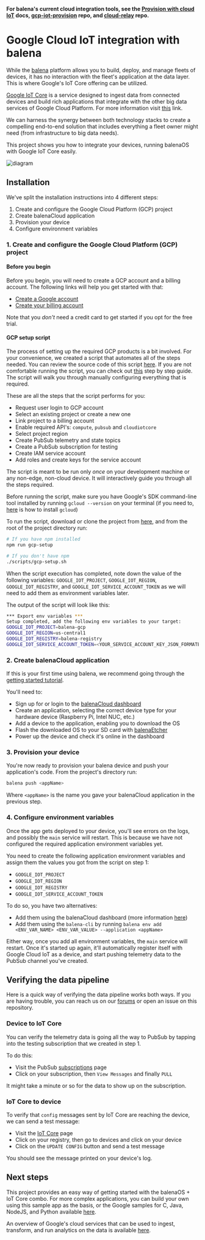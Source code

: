**For balena's current cloud integration tools, see the [Provision with cloud IoT](https://www.balena.io/docs/learn/develop/cloud-iot-provisioning/gcp/) docs, [gcp-iot-provision](https://github.com/balena-io-examples/gcp-iot-provision) repo, and [cloud-relay](https://github.com/balena-io-examples/cloud-relay) repo.**

# Google Cloud IoT integration with balena

While the [balena](https://www.balena.io/what-is-balena) platform allows you to build, deploy, and manage fleets of devices, it has no interaction with the fleet's application at the data layer. This is where Google's IoT Core offering can be utilized.

[Google IoT Core](https://cloud.google.com/iot/docs/) is a service designed to ingest data from connected devices and build rich applications that integrate with the other big data services of Google Cloud Platform. For more information visit [this](https://cloud.google.com/solutions/iot/) link.

We can harness the synergy between both technology stacks to create a compelling end-to-end solution that includes everything a fleet owner might need (from infrastructure to big data needs).

This project shows you how to integrate your devices, running balenaOS with Google IoT Core easily.

![diagram](https://github.com/balenalabs/google-iot/blob/master/img/diagram.png?raw=true)

## Installation

We've split the installation instructions into 4 different steps:

1. Create and configure the Google Cloud Platform (GCP) project
2. Create balenaCloud application
3. Provision your device
4. Configure environment variables

### 1. Create and configure the Google Cloud Platform (GCP) project

#### Before you begin

Before you begin, you will need to create a GCP account and a billing account. The following links will help you get started with that:

- [Create a Google account](https://support.google.com/accounts/answer/27441?hl=en)
- [Create your billing account](https://cloud.google.com/billing/docs/how-to/manage-billing-account)

Note that you *don't* need a credit card to get started if you opt for the free trial.

#### GCP setup script

The process of setting up the required GCP products is a bit involved. For your convenience, we created a script that automates all of the steps needed. You can review the source code of this script [here](https://github.com/balenalabs/google-iot/blob/master/scripts/gcp-setup.sh). If you are not comfortable running the script, you can check out [this](https://github.com/balenalabs/google-iot/blob/master/GCPManualSetup.md) step by step guide. The script will walk you through manually configuring everything that is required.

These are all the steps that the script performs for you:

- Request user login to GCP account
- Select an existing project or create a new one
- Link project to a billing account
- Enable required API's: `compute`, `pubsub` and `cloudiotcore`
- Select project region
- Create PubSub telemetry and state topics
- Create a PubSub subscription for testing
- Create IAM service account
- Add roles and create keys for the service account

The script is meant to be run only *once* on your development machine or any non-edge, non-cloud device. It will interactively guide you through all the steps required.

Before running the script, make sure you have Google's SDK command-line tool installed by running `gcloud --version` on your terminal (if you need to, [here](https://cloud.google.com/sdk/install) is how to install `gcloud`)

To run the script, download or clone the project from [here](https://github.com/balenalabs/google-iot), and from the root of the project directory run:

```bash
# If you have npm installed
npm run gcp-setup

# If you don't have npm
./scripts/gcp-setup.sh
```

When the script execution has completed, note down the value of the following variables: `GOOGLE_IOT_PROJECT`, `GOOGLE_IOT_REGION`, `GOOGLE_IOT_REGISTRY`, and  `GOOGLE_IOT_SERVICE_ACCOUNT_TOKEN` as we will need to add them as environment variables later.

The output of the script will look like this:

```bash
*** Export env variables ***
Setup completed, add the following env variables to your target:
GOOGLE_IOT_PROJECT=balena-gcp
GOOGLE_IOT_REGION=us-central1
GOOGLE_IOT_REGISTRY=balena-registry
GOOGLE_IOT_SERVICE_ACCOUNT_TOKEN=<YOUR_SERVICE_ACCOUNT_KEY_JSON_FORMATED>
```

### 2. Create balenaCloud application

If this is your first time using balena, we recommend going through the [getting started tutorial](https://www.balena.io/docs/learn/getting-started/raspberrypi3/nodejs/).

You'll need to:

- Sign up for or login to the [balenaCloud dashboard](https://dashboard.balena-cloud.com)
- Create an application, selecting the correct device type for your hardware device (Raspberry Pi, Intel NUC, etc.)
- Add a device to the application, enabling you to download the OS
- Flash the downloaded OS to your SD card with [balenaEtcher](https://balena.io/etcher)
- Power up the device and check it's online in the dashboard

### 3. Provision your device

You're now ready to provision your balena device and push your application's code. From the project's directory run:

```bash
balena push <appName>
```

Where `<appName>` is the name you gave your balenaCloud application in the previous step.

### 4. Configure environment variables

Once the app gets deployed to your device, you'll see errors on the logs, and possibly the `main` service will restart. This is because we have not configured the required application environment variables yet.

You need to create the following application environment variables and assign them the values you got from the script on step 1:

- `GOOGLE_IOT_PROJECT`
- `GOOGLE_IOT_REGION`
- `GOOGLE_IOT_REGISTRY`
- `GOOGLE_IOT_SERVICE_ACCOUNT_TOKEN`

To do so, you have two alternatives:

- Add them using the balenaCloud dashboard (more information [here](https://www.balena.io/docs/learn/manage/serv-vars/))
- Add them using the `balena-cli` by running `balena env add <ENV_VAR_NAME> <ENV_VAR_VALUE> --application <appName>`

Either way, once you add all environment variables, the `main` service will restart. Once it's started up again, it'll automatically register itself with Google Cloud IoT as a device, and start pushing telemetry data to the PubSub channel you've created.

## Verifying the data pipeline

Here is a quick way of verifying the data pipeline works both ways. If you are having trouble, you can reach us on our [forums](https://forums.balena.io/) or open an issue on this repository.

### Device to IoT Core

You can verify the telemetry data is going all the way to PubSub by tapping into the testing subscription that we created in step 1.

To do this:

- Visit the PubSub [subscriptions](https://console.cloud.google.com/cloudpubsub/subscription) page
- Click on your subscription, then `View Messages` and finally `PULL`

It might take a minute or so for the data to show up on the subscription.

### IoT Core to device

To verify that `config` messages sent by IoT Core are reaching the device, we can send a test message:

- Visit the [IoT Core](https://console.cloud.google.com/iot/registries) page
- Click on your registry, then go to devices and click on your device
- Click on the `UPDATE CONFIG` button and send a test message

You should see the message printed on your device's log.

## Next steps

This project provides an easy way of getting started with the balenaOS + IoT Core combo. For more complex applications, you can build your own using this sample app as the basis, or the Google samples for C, Java, NodeJS, and Python available [here](https://cloud.google.com/iot/docs/samples/mqtt-samples).

An overview of Google's cloud services that can be used to ingest, transform, and run analytics on the data is available [here](https://cloud.google.com/solutions/iot-overview).
